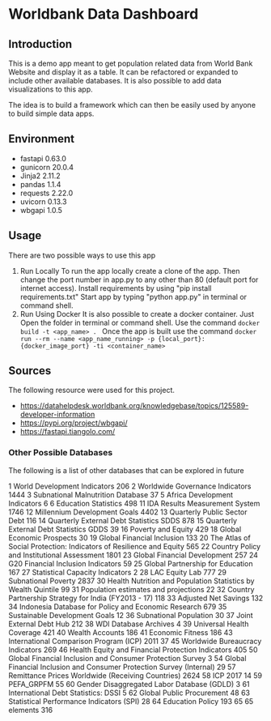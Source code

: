 # Worldbank Data Dashboard

## Introduction
This is a demo app meant to get population related data from World Bank Website and display it as a table. It can be refactored or expanded to include other available databases. It is also possible to add data visualizations to this app.

The idea is to build a framework which can then be easily used by anyone to build simple data apps.

## Environment
* fastapi 0.63.0
* gunicorn 20.0.4
* Jinja2 2.11.2
* pandas 1.1.4
* requests 2.22.0
* uvicorn 0.13.3
* wbgapi 1.0.5

## Usage
There are two possible ways to use this app
1. Run Locally
    To run the app locally create a clone of the app. Then change the port number in app.py to any other than 80 (default port for internet access). 
    Install requirements by using "pip install requirements.txt"
    Start app by typing "python app.py" in terminal or command shell.
2. Run Using Docker
    It is also possible to create a docker container.
    Just Open the folder in terminal or command shell.
    Use the command ```docker build -t <app_name> . ```
    Once the app is built use the command ```docker run --rm --name <app_name_running> -p {local_port}:{docker_image_port} -ti <container_name>```

## Sources
The following resource were used for this project.
* https://datahelpdesk.worldbank.org/knowledgebase/topics/125589-developer-information
* https://pypi.org/project/wbgapi/
* https://fastapi.tiangolo.com/

### Other Possible Databases
The following is a list of other databases that can be explored in future

1 World Development Indicators 206
2 Worldwide Governance Indicators 1444
3 Subnational Malnutrition Database 37
5 Africa Development Indicators 6
6 Education Statistics 498
11 IDA Results Measurement System 1746
12 Millennium Development Goals 4402
13 Quarterly Public Sector Debt 116
14 Quarterly External Debt Statistics SDDS 878
15 Quarterly External Debt Statistics GDDS 39
16 Poverty and Equity 429
18 Global Economic Prospects 30
19 Global Financial Inclusion 133
20 The Atlas of Social Protection: Indicators of Resilience and Equity 565
22 Country Policy and Institutional Assessment 1801
23 Global Financial Development 257
24 G20 Financial Inclusion Indicators 59
25 Global Partnership for Education 167
27 Statistical Capacity Indicators 2
28 LAC Equity Lab 777
29 Subnational Poverty 2837
30 Health Nutrition and Population Statistics by Wealth Quintile 99
31 Population estimates and projections 22
32 Country Partnership Strategy for India (FY2013 - 17) 118
33 Adjusted Net Savings 132
34 Indonesia Database for Policy and Economic Research 679
35 Sustainable Development Goals  12
36 Subnational Population 30
37 Joint External Debt Hub 212
38 WDI Database Archives 4
39 Universal Health Coverage 421
40 Wealth Accounts 186
41 Economic Fitness 186
43 International Comparison Program (ICP) 2011 37
45 Worldwide Bureaucracy Indicators 269
46 Health Equity and Financial Protection Indicators 405
50 Global Financial Inclusion and Consumer Protection Survey 3
54 Global Financial Inclusion and Consumer Protection Survey (Internal) 29
57 Remittance Prices Worldwide (Receiving Countries) 2624
58 ICP 2017 14
59 PEFA_GRPFM 55
60 Gender Disaggregated Labor Database (GDLD) 3
61  International Debt Statistics: DSSI 5
62 Global Public Procurement 48
63 Statistical Performance Indicators (SPI) 28
64 Education Policy 193
65 65 elements 316
